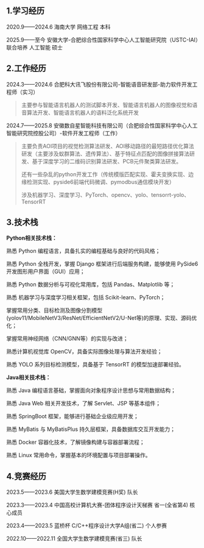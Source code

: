 ## 1.学习经历

2020.9——2024.6 海南大学 网络工程 本科

2025.9——至今 安徽大学-合肥综合性国家科学中心人工智能研究院（USTC-IAI）联合培养 人工智能 硕士

## 2.工作经历

2024.3——2024.6 合肥科大讯飞股份有限公司-智能语音研发部-助力软件开发工程师（实习）

> 主要参与智能语言机器人的测试脚本开发、智能语言机器人的图像视觉和语音算法开发、智能语言机器人的语料泛化系统开发

2024.7——2025.8 安徽数自星智能科技有限公司（合肥综合性国家科学中心人工智能研究院控股公司）-软件开发工程师（工作）

> 主要负责AOI项目的视觉检测算法研发、AOI移动路径的最短路径优化算法研发（主要涉及蚁群算法、遗传算法）、基于特征点匹配的图像拼接算法研发、基于深度学习的二维码识别算法研发、PCB元件聚类算法研发。
>
> 还有一些杂乱的python开发工作（传统模版匹配实现、霍夫变换实现、边缘检测实现、pyside6前端代码微调、pymodbus通信模块开发）
>
> 涉及机器学习、深度学习、PyTorch、opencv、yolo、tensorrt-yolo、TensorRT

## 3.技术栈

**Python相关技术栈：** 

熟悉 Python 编程语言，具备扎实的编程基础与良好的代码风格；

熟悉 Python 全栈开发，掌握 Django 框架进行后端服务构建，能够使用 PySide6 开发图形用户界面（GUI）应用；

熟悉 Python 数据分析与可视化常用库，包括 Pandas、Matplotlib 等；

熟悉 机器学习与深度学习相关框架，包括 Scikit-learn、PyTorch；

掌握常用分类、目标检测及图像分割模型(yolov11/MobileNetV3/ResNet/EfficientNetV2/U-Net等)的原理、实现、源码优化；

掌握常用神经网络（CNN/GNN等）的实现与改进；

熟悉计算机视觉库 OpenCV，具备实际图像处理与算法开发经验；

熟悉 YOLO 系列目标检测模型，具备基于 TensorRT 的模型加速部署经验。

**Java相关技术栈：** 

熟悉 Java 编程语言基础，掌握面向对象程序设计思想与常用数据结构；

熟悉 Java Web 相关开发技术，了解 Servlet、JSP 等基本组件；

熟悉 SpringBoot 框架，能够进行基础企业级应用开发；

熟悉 MyBatis 与 MyBatisPlus 持久层框架，具备数据库交互开发能力；

熟悉 Docker 容器化技术，了解镜像构建与容器部署流程；

熟悉 Linux 常用命令，掌握基本的环境配置与项目部署操作。

## 4.竞赛经历

2023.5——2023.6 美国大学生数学建模竞赛(H奖)  队长 

2023.3——2023.4 中国高校计算机大赛-团体程序设计天梯赛 省一(全省第4) 核心成员

2023.4——2023.5 蓝桥杯 C/C++程序设计大学A组(省二)    个人参赛

2022.10——2022.11 全国大学生数学建模竞赛(省三)    队长







